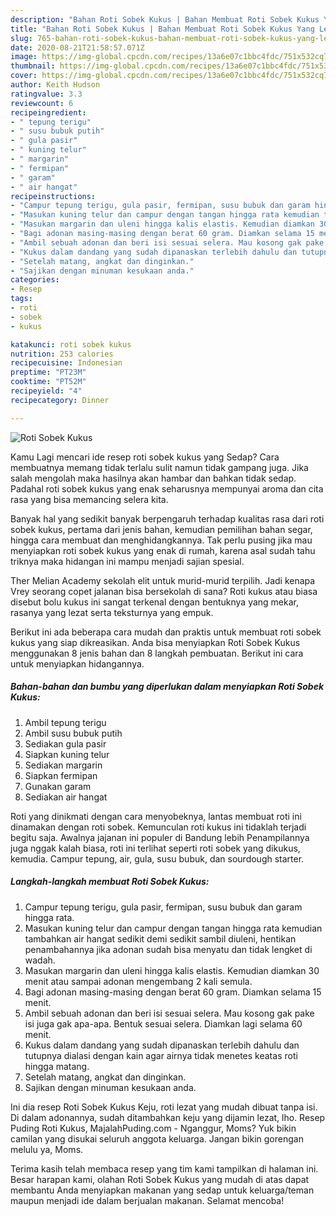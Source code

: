 ```yaml
---
description: "Bahan Roti Sobek Kukus | Bahan Membuat Roti Sobek Kukus Yang Lezat Sekali"
title: "Bahan Roti Sobek Kukus | Bahan Membuat Roti Sobek Kukus Yang Lezat Sekali"
slug: 765-bahan-roti-sobek-kukus-bahan-membuat-roti-sobek-kukus-yang-lezat-sekali
date: 2020-08-21T21:58:57.071Z
image: https://img-global.cpcdn.com/recipes/13a6e07c1bbc4fdc/751x532cq70/roti-sobek-kukus-foto-resep-utama.jpg
thumbnail: https://img-global.cpcdn.com/recipes/13a6e07c1bbc4fdc/751x532cq70/roti-sobek-kukus-foto-resep-utama.jpg
cover: https://img-global.cpcdn.com/recipes/13a6e07c1bbc4fdc/751x532cq70/roti-sobek-kukus-foto-resep-utama.jpg
author: Keith Hudson
ratingvalue: 3.3
reviewcount: 6
recipeingredient:
- " tepung terigu"
- " susu bubuk putih"
- " gula pasir"
- " kuning telur"
- " margarin"
- " fermipan"
- " garam"
- " air hangat"
recipeinstructions:
- "Campur tepung terigu, gula pasir, fermipan, susu bubuk dan garam hingga rata."
- "Masukan kuning telur dan campur dengan tangan hingga rata kemudian tambahkan air hangat sedikit demi sedikit sambil diuleni, hentikan penambahannya jika adonan sudah bisa menyatu dan tidak lengket di wadah."
- "Masukan margarin dan uleni hingga kalis elastis. Kemudian diamkan 30 menit atau sampai adonan mengembang 2 kali semula."
- "Bagi adonan masing-masing dengan berat 60 gram. Diamkan selama 15 menit."
- "Ambil sebuah adonan dan beri isi sesuai selera. Mau kosong gak pake isi juga gak apa-apa. Bentuk sesuai selera. Diamkan lagi selama 60 menit."
- "Kukus dalam dandang yang sudah dipanaskan terlebih dahulu dan tutupnya dialasi dengan kain agar airnya tidak menetes keatas roti hingga matang."
- "Setelah matang, angkat dan dinginkan."
- "Sajikan dengan minuman kesukaan anda."
categories:
- Resep
tags:
- roti
- sobek
- kukus

katakunci: roti sobek kukus 
nutrition: 253 calories
recipecuisine: Indonesian
preptime: "PT23M"
cooktime: "PT52M"
recipeyield: "4"
recipecategory: Dinner

---
```



![Roti Sobek Kukus](https://img-global.cpcdn.com/recipes/13a6e07c1bbc4fdc/751x532cq70/roti-sobek-kukus-foto-resep-utama.jpg)

Kamu Lagi mencari ide resep roti sobek kukus yang Sedap? Cara membuatnya memang tidak terlalu sulit namun tidak gampang juga. Jika salah mengolah maka hasilnya akan hambar dan bahkan tidak sedap. Padahal roti sobek kukus yang enak seharusnya mempunyai aroma dan cita rasa yang bisa memancing selera kita.

Banyak hal yang sedikit banyak berpengaruh terhadap kualitas rasa dari roti sobek kukus, pertama dari jenis bahan, kemudian pemilihan bahan segar, hingga cara membuat dan menghidangkannya. Tak perlu pusing jika mau menyiapkan roti sobek kukus yang enak di rumah, karena asal sudah tahu triknya maka hidangan ini mampu menjadi sajian spesial.

Ther Melian Academy sekolah elit untuk murid-murid terpilih. Jadi kenapa Vrey seorang copet jalanan bisa bersekolah di sana? Roti kukus atau biasa disebut bolu kukus ini sangat terkenal dengan bentuknya yang mekar, rasanya yang lezat serta teksturnya yang empuk.


Berikut ini ada beberapa cara mudah dan praktis untuk membuat roti sobek kukus yang siap dikreasikan. Anda bisa menyiapkan Roti Sobek Kukus menggunakan 8 jenis bahan dan 8 langkah pembuatan. Berikut ini cara untuk menyiapkan hidangannya.

<!--inarticleads1-->

##### Bahan-bahan dan bumbu yang diperlukan dalam menyiapkan Roti Sobek Kukus:

1. Ambil  tepung terigu
1. Ambil  susu bubuk putih
1. Sediakan  gula pasir
1. Siapkan  kuning telur
1. Sediakan  margarin
1. Siapkan  fermipan
1. Gunakan  garam
1. Sediakan  air hangat


Roti yang dinikmati dengan cara menyobeknya, lantas membuat roti ini dinamakan dengan roti sobek. Kemunculan roti kukus ini tidaklah terjadi begitu saja. Awalnya jajanan ini populer di Bandung lebih Penampilannya juga nggak kalah biasa, roti ini terlihat seperti roti sobek yang dikukus, kemudia. Campur tepung, air, gula, susu bubuk, dan sourdough starter. 

<!--inarticleads2-->

##### Langkah-langkah membuat Roti Sobek Kukus:

1. Campur tepung terigu, gula pasir, fermipan, susu bubuk dan garam hingga rata.
1. Masukan kuning telur dan campur dengan tangan hingga rata kemudian tambahkan air hangat sedikit demi sedikit sambil diuleni, hentikan penambahannya jika adonan sudah bisa menyatu dan tidak lengket di wadah.
1. Masukan margarin dan uleni hingga kalis elastis. Kemudian diamkan 30 menit atau sampai adonan mengembang 2 kali semula.
1. Bagi adonan masing-masing dengan berat 60 gram. Diamkan selama 15 menit.
1. Ambil sebuah adonan dan beri isi sesuai selera. Mau kosong gak pake isi juga gak apa-apa. Bentuk sesuai selera. Diamkan lagi selama 60 menit.
1. Kukus dalam dandang yang sudah dipanaskan terlebih dahulu dan tutupnya dialasi dengan kain agar airnya tidak menetes keatas roti hingga matang.
1. Setelah matang, angkat dan dinginkan.
1. Sajikan dengan minuman kesukaan anda.


Ini dia resep Roti Sobek Kukus Keju, roti lezat yang mudah dibuat tanpa isi. Di dalam adonannya, sudah ditambahkan keju yang dijamin lezat, lho. Resep Puding Roti Kukus, MajalahPuding.com - Nganggur, Moms? Yuk bikin camilan yang disukai seluruh anggota keluarga. Jangan bikin gorengan melulu ya, Moms. 

Terima kasih telah membaca resep yang tim kami tampilkan di halaman ini. Besar harapan kami, olahan Roti Sobek Kukus yang mudah di atas dapat membantu Anda menyiapkan makanan yang sedap untuk keluarga/teman maupun menjadi ide dalam berjualan makanan. Selamat mencoba!
